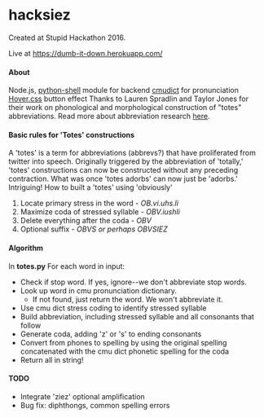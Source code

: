 # hacksiez
Created at Stupid Hackathon 2016.

Live at https://dumb-it-down.herokuapp.com/

#### About
Node.js, [python-shell](https://github.com/extrabacon/python-shell) module for backend
[cmudict](http://www.speech.cs.cmu.edu/cgi-bin/cmudict)  for pronunciation
[Hover.css](http://ianlunn.github.io/Hover/) button effect
Thanks to Lauren Spradlin and Taylor Jones for their work on phonological and  morphological construction of "totes"  abbreviations. Read more about abbreviation research [here](http://opencuny.org/laurenspradlin/files/2016/01/Totes-LSA-Spradlin-Jones-2016-pdf.pdf).

#### Basic rules for 'Totes' constructions
A 'totes' is a term for abbreviations (abbrevs?) that have proliferated from twitter into speech. Originally triggered by the abbreviation of 'totally,' 'totes' constructions can now be constructed without any preceding contraction. What was once 'totes adorbs' can now just be 'adorbs.' Intriguing!
How to built a 'totes' using 'obviously'
 1. Locate primary stress in the word *- OB.vi.uhs.li*
 2. Maximize coda of stressed syllable *- OBV.iushli*
 3. Delete everything after the coda *- OBV*
 4. Optional suffix *- OBVS or perhaps OBVSIEZ*

#### Algorithm
In **totes.py**
For each word in input:
* Check if stop word. If yes, ignore--we don't abbreviate stop words.
* Look up word in cmu pronunciation dictionary.
  * If not found, just return the word. We won't abbreviate it.
* Use cmu dict stress coding to identify stressed syllable
* Build abbreviation, including stressed syllable and all consonants that follow
* Generate coda, adding 'z' or 's' to ending consonants
* Convert from phones to spelling by using the original spelling concatenated with the cmu dict phonetic spelling for the coda
* Return all in string!

#### TODO
* Integrate 'ziez' optional amplification
* Bug fix: diphthongs, common spelling errors
